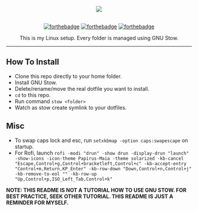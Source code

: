 <div align="center">

<img src="https://affanindo.github.io/img/xfce/xfce-busy.png">

<br />
<br />

[![forthebadge](https://forthebadge.com/images/badges/gluten-free.svg)](https://forthebadge.com)
[![forthebadge](https://forthebadge.com/images/badges/no-ragrets.svg)](https://forthebadge.com)
[![forthebadge](https://forthebadge.com/images/badges/powered-by-electricity.svg)](https://forthebadge.com)

<p>This is my Linux setup. Every folder is managed using GNU Stow.</p>
</div>

---

## How To Install
* Clone this repo directly to your home folder.
* Install GNU Stow.
* Delete/rename/move the real dotfile you want to install.
* `cd` to this repo.
* Run command `stow <folder>`
* Watch as stow create symlink to your dotfiles.

## Misc
* To swap caps lock and esc, run `setxkbmap -option caps:swapescape` on startup.
* For Rofi, launch `rofi -modi "drun" -show drun -display-drun "launch" -show-icons -icon-theme Papirus-Maia -theme solarized -kb-cancel "Escape,Control+g,Control+bracketleft,Control+c" -kb-accept-entry "Control+m,Return,KP_Enter" -kb-row-down "Down,Control+n,Control+j" -kb-remove-to-eol "" -kb-row-up "Up,Control+p,ISO_Left_Tab,Control+k"`

**NOTE: THIS README IS NOT A TUTORIAL HOW TO USE GNU STOW. FOR BEST PRACTICE, SEEK OTHER TUTORIAL. THIS README IS JUST A REMINDER FOR MYSELF.**

